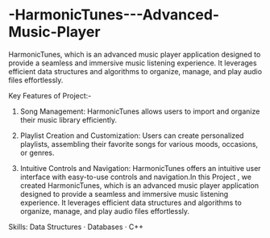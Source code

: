 # -HarmonicTunes---Advanced-Music-Player
HarmonicTunes, which is an advanced music player application designed to provide a seamless and immersive music listening experience. It leverages efficient data structures and algorithms to organize, manage, and play audio files effortlessly.

Key Features of Project:-
1. Song Management: HarmonicTunes allows users to import and organize their music library efficiently. 

2. Playlist Creation and Customization: Users can create personalized playlists, assembling their favorite songs for various moods, occasions, or genres.

3. Intuitive Controls and Navigation: HarmonicTunes offers an intuitive user interface with easy-to-use controls and navigation.In this Project , we created HarmonicTunes, which is an advanced music player application designed to provide a seamless and immersive music listening experience. It leverages efficient data structures and algorithms to organize, manage, and play audio files effortlessly.

Skills: Data Structures · Databases · C++
